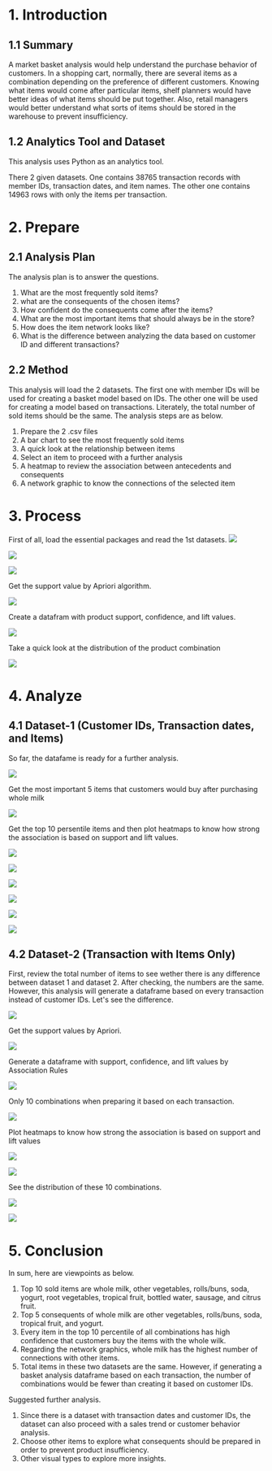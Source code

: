 # 1. Introduction
## 1.1 Summary
A market basket analysis would help understand the purchase behavior of customers. In a shopping cart, normally, there are several items as a combination depending on the preference of different customers. Knowing what items would come after particular items, shelf planners would have better ideas of what items should be put together. Also, retail managers would better understand what sorts of items should be stored in the warehouse to prevent insufficiency.

## 1.2 Analytics Tool and Dataset
This analysis uses Python as an analytics tool.

There 2 given datasets. One contains 38765 transaction records with member IDs, transaction dates, and item names. The other one contains 14963 rows with only the items per transaction.

# 2. Prepare
## 2.1 Analysis Plan
The analysis plan is to answer the questions.

1. What are the most frequently sold items?
2. what are the consequents of the chosen items?
3. How confident do the consequents come after the items?
4. What are the most important items that should always be in the store?
5. How does the item network looks like?
6. What is the difference between analyzing the data based on customer ID and different transactions?

## 2.2 Method
This analysis will load the 2 datasets. The first one with member IDs will be used for creating a basket model based on IDs. The other one will be used for creating a model based on transactions. Literately, the total number of sold items should be the same. The analysis steps are as below.

1. Prepare the 2 .csv files
2. A bar chart to see the most frequently sold items
3. A quick look at the relationship between items
4. Select an item to proceed with a further analysis
5. A heatmap to review the association between antecedents and consequents
6. A network graphic to know the connections of the selected item

# 3. Process
First of all, load the essential packages and read the 1st datasets.
![](https://github.com/foolwuilin/Data_Analytics_Projects/blob/main/Market%20Basket%20Analysis/images/df_01.jpg)

![](https://github.com/foolwuilin/Data_Analytics_Projects/blob/main/Market%20Basket%20Analysis/images/plot_01.jpg)

![](https://github.com/foolwuilin/Data_Analytics_Projects/blob/main/Market%20Basket%20Analysis/images/df_02.jpg)

Get the support value by Apriori algorithm.

![](https://github.com/foolwuilin/Data_Analytics_Projects/blob/main/Market%20Basket%20Analysis/images/df_03.jpg)

Create a datafram with product support, confidence, and lift values.

![](https://github.com/foolwuilin/Data_Analytics_Projects/blob/main/Market%20Basket%20Analysis/images/df_04.jpg)

Take a quick look at the distribution of the product combination

![](https://github.com/foolwuilin/Data_Analytics_Projects/blob/main/Market%20Basket%20Analysis/images/plot_02.jpg)

# 4. Analyze
## 4.1 Dataset-1 (Customer IDs, Transaction dates, and Items)
So far, the datafame is ready for a further analysis.

![](https://github.com/foolwuilin/Data_Analytics_Projects/blob/main/Market%20Basket%20Analysis/images/df_05.jpg)

Get the most important 5 items that customers would buy after purchasing whole milk

![](https://github.com/foolwuilin/Data_Analytics_Projects/blob/main/Market%20Basket%20Analysis/images/df_06.jpg)

Get the top 10 persentile items and then plot heatmaps to know how strong the association is based on support and lift values.

![](https://github.com/foolwuilin/Data_Analytics_Projects/blob/main/Market%20Basket%20Analysis/images/plot_03.jpg)

![](https://github.com/foolwuilin/Data_Analytics_Projects/blob/main/Market%20Basket%20Analysis/images/plot_04.jpg)

![](https://github.com/foolwuilin/Data_Analytics_Projects/blob/main/Market%20Basket%20Analysis/images/plot_05.jpg)

![](https://github.com/foolwuilin/Data_Analytics_Projects/blob/main/Market%20Basket%20Analysis/images/plot_06.jpg)

![](https://github.com/foolwuilin/Data_Analytics_Projects/blob/main/Market%20Basket%20Analysis/images/plot_07.jpg)

![](https://github.com/foolwuilin/Data_Analytics_Projects/blob/main/Market%20Basket%20Analysis/images/plot_08.jpg)

## 4.2 Dataset-2 (Transaction with Items Only)
First, review the total number of items to see wether there is any difference between dataset 1 and dataset 2. After checking, the numbers are the same. However, this analysis will generate a dataframe based on every transaction instead of customer IDs. Let's see the difference.

![](https://github.com/foolwuilin/Data_Analytics_Projects/blob/main/Market%20Basket%20Analysis/images/plot_09.jpg)

Get the support values by Apriori.

![](https://github.com/foolwuilin/Data_Analytics_Projects/blob/main/Market%20Basket%20Analysis/images/df_07.jpg)

Generate a dataframe with support, confidence, and lift values by Association Rules 

![](https://github.com/foolwuilin/Data_Analytics_Projects/blob/main/Market%20Basket%20Analysis/images/df_08.jpg)

Only 10 combinations when preparing it based on each transaction.

![](https://github.com/foolwuilin/Data_Analytics_Projects/blob/main/Market%20Basket%20Analysis/images/plot_10.jpg)

Plot heatmaps to know how strong the association is based on support and lift values

![](https://github.com/foolwuilin/Data_Analytics_Projects/blob/main/Market%20Basket%20Analysis/images/plot_11.jpg)

![](https://github.com/foolwuilin/Data_Analytics_Projects/blob/main/Market%20Basket%20Analysis/images/plot_12.jpg)

See the distribution of these 10 combinations.

![](https://github.com/foolwuilin/Data_Analytics_Projects/blob/main/Market%20Basket%20Analysis/images/plot_13.jpg)

![](https://github.com/foolwuilin/Data_Analytics_Projects/blob/main/Market%20Basket%20Analysis/images/plot_14.jpg)

# 5. Conclusion
In sum, here are viewpoints as below.

1. Top 10 sold items are whole milk, other vegetables, rolls/buns, soda, yogurt, root vegetables, tropical fruit, bottled water, sausage, and citrus fruit.
2. Top 5 consequents of whole milk are other vegetables, rolls/buns, soda, tropical fruit, and yogurt.
3. Every item in the top 10 percentile of all combinations has high confidence that customers buy the items with the whole wilk.
4. Regarding the network graphics, whole milk has the highest number of connections with other items.
5. Total items in these two datasets are the same. However, if generating a basket analysis dataframe based on each transaction, the number of combinations would be fewer than creating it based on customer IDs.

Suggested further analysis.

1. Since there is a dataset with transaction dates and customer IDs, the dataset can also proceed with a sales trend or customer behavior analysis.
2. Choose other items to explore what consequents should be prepared in order to prevent product insufficiency.
3. Other visual types to explore more insights.
